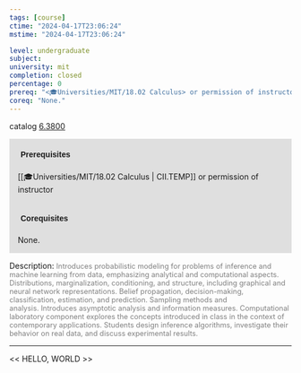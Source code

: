 ```yaml
---
tags: [course]
ctime: "2024-04-17T23:06:24"
mstime: "2024-04-17T23:06:24"

level: undergraduate
subject: 
university: mit
completion: closed
percentage: 0
prereq: "<🎓Universities/MIT/18.02 Calculus> or permission of instructor"
coreq: "None."
---
```


catalog [6.3800](http://student.mit.edu/catalog/m6c.html#6.3800)

<span style="display: block; padding: 15px; background-color: rgb(100, 100, 100, 0.2);"><font id="m_prereq3399_0" style="display: block; font-family: Arial, sans-serif; font-weight: bold; padding: 5px">Prerequisites</font><br><span id="prereq3399_0">[[🎓Universities/MIT/18.02 Calculus | CII.TEMP]] or permission of instructor</span></span>
<span style="display: block; padding: 15px; background-color: rgb(100, 100, 100, 0.2);"><font id="m_coreq3399_0" style="display: block; font-family: Arial, sans-serif; font-weight: bold; padding: 5px">Corequisites</font><br><span id="coreq3399_0">None.</span></span>

<font style="">Description:</font>
<font style="color: grey; font-size: 0.8rem;">Introduces probabilistic modeling for problems of inference and machine learning from data, emphasizing analytical and computational aspects. Distributions, marginalization, conditioning, and structure, including graphical and neural network representations. Belief propagation, decision-making, classification, estimation, and prediction. Sampling methods and analysis. Introduces asymptotic analysis and information measures. Computational laboratory component explores the concepts introduced in class in the context of contemporary applications. Students design inference algorithms, investigate their behavior on real data, and discuss experimental results.</font>



---

<< HELLO, WORLD >>
